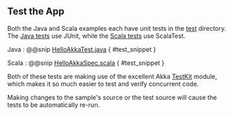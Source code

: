 Test the App
------------

Both the Java and Scala examples each have unit tests in the <a href="#code/src/test" class="shortcut">test</a>
directory.  The <a href="#code/src/test/java/HelloAkkaTest.java" class="shortcut">Java tests</a> use JUnit, while
the <a href="#code/src/test/scala/HelloAkkaSpec.scala" class="shortcut">Scala tests</a> use ScalaTest.

Java
:    @@snip [HelloAkkaTest.java]($g8srctest$/java/HelloAkkaTest.java) { #test_snippet }

Scala
:    @@snip [HelloAkkaSpec.scala]($g8srctest$/scala/HelloAkkaSpec.scala) { #test_snippet }


Both of these tests are making use of the excellent Akka
<a href="http://doc.akka.io/docs/akka/2.4.4/scala/testing.html" target="_blank">TestKit</a> module,
which makes it so much easier to test and verify concurrent code.

Making changes to the sample's source or the test source will cause the tests to be automatically re-run.
